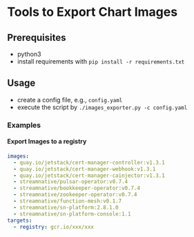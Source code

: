 # Tools to Export Chart Images

## Prerequisites

- python3
- install requirements with `pip install -r requirements.txt`

## Usage

- create a config file, e.g., `config.yaml`
- execute the script by `./images_exporter.py -c config.yaml`

### Examples

#### Export Images to a registry

```yaml
images:
  - quay.io/jetstack/cert-manager-controller:v1.3.1
  - quay.io/jetstack/cert-manager-webhook:v1.3.1
  - quay.io/jetstack/cert-manager-cainjector:v1.3.1
  - streamnative/pulsar-operator:v0.7.4
  - streamnative/bookkeeper-operator:v0.7.4
  - streamnative/zookeeper-operator:v0.7.4
  - streamnative/function-mesh:v0.1.7
  - streamnative/sn-platform:2.8.1.0
  - streamnative/sn-platform-console:1.1
targets:
  - registry: gcr.io/xxx/xxx
```